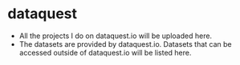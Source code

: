 # dataquest
* All the projects I do on dataquest.io will be uploaded here.
* The datasets are provided by dataquest.io. Datasets that can be accessed outside of dataquest.io will be listed here. 

